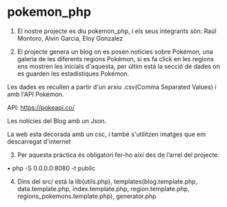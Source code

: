 # pokemon_php

1. El nostre projecte es diu pokemon_php, i els seus integrants són:
   Raúl Montoro, Alvin García, Eloy Gonzalez

2. El projecte genera  un blog on es posen notícies sobre Pokémon, una galeria de les diferents regions Pokémon, si es fa click en les regions ens mostren les inicials d'aquesta, per últim està la secció de dades on es guarden les estadístiques Pokémon.

Les dades es recullen a partir d'un arxiu .csv(Comma Separated Values)  i amb l'API Pokémon.

API: https://pokeapi.co/

Les notícies del Blog amb un Json.

La web esta decorada amb un csc, i també s'utilitzen imatges que em descarregat d'internet

3. Per aquesta pràctica és obligatori fer-ho així des de l’arrel del projecte:

• php -S 0.0.0.0:8080 -t public


4. Dins del src/ está la lib(utils.php), templates(blog.template.php, data.template.php, index.template.php, region.template.php, regions_pokemons.template.php), generator.php

